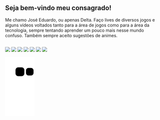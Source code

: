## Seja bem-vindo meu consagrado!

Me chamo José Eduardo, ou apenas Delta. Faço lives de diversos jogos e alguns vídeos voltados tanto para a área de jogos como para a área da tecnologia, sempre tentando aprender um pouco mais nesse mundo confuso. Também sempre aceito sugestões de animes.

##

<div>
  <a href="https://www.youtube.com/@DeltaAlphaZero" target="_blank"><img src="https://img.shields.io/badge/YouTube-6e3ea9?style=for-the-badge&logo=youtube&logoColor=white" target="_blank"></a>
  <a href="https://www.youtube.com/@DeltaAlphaTech" target="_blank"><img src="https://img.shields.io/badge/YouTube-68c6ee?style=for-the-badge&logo=youtube&logoColor=white" target="_blank"></a>
  <a href="https://www.youtube.com/@DeltaAlphaGeek" target="_blank"><img src="https://img.shields.io/badge/YouTube-ad2222?style=for-the-badge&logo=youtube&logoColor=white" target="_blank"></a>
  <a href="https://www.instagram.com/deltaalphaoficial/" target="_blank"><img src="https://img.shields.io/badge/-Instagram-%23E4405F?style=for-the-badge&logo=instagram&logoColor=white" target="_blank"></a>
 	<a href="https://www.twitch.tv/deltaalpha0" target="_blank"><img src="https://img.shields.io/badge/Twitch-9146FF?style=for-the-badge&logo=twitch&logoColor=white" target="_blank"></a>
 <a href="https://myanimelist.net/profile/DeltaAlpha0" target="_blank"><img src="https://img.shields.io/badge/Myanimelist-2E51A2?style=for-the-badge&logo=myanimelist&logoColor=white" target="_blank"></a> 
  <a href = "mailto:deltaalphacontato@gmail.com"><img src="https://img.shields.io/badge/Gmail-D14836?style=for-the-badge&logo=gmail&logoColor=white" target="_blank"></a>
</div>

![snake gif](https://github.com/DeltaAlpha0/DeltaAlpha0/blob/output/github-contribution-grid-snake.svg)
